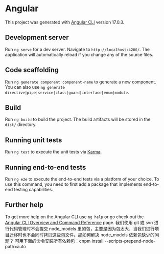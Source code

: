 # Angular

This project was generated with [Angular CLI](https://github.com/angular/angular-cli) version 17.0.3.

## Development server

Run `ng serve` for a dev server. Navigate to `http://localhost:4200/`. The application will automatically reload if you change any of the source files.

## Code scaffolding

Run `ng generate component component-name` to generate a new component. You can also use `ng generate directive|pipe|service|class|guard|interface|enum|module`.

## Build

Run `ng build` to build the project. The build artifacts will be stored in the `dist/` directory.

## Running unit tests

Run `ng test` to execute the unit tests via [Karma](https://karma-runner.github.io).

## Running end-to-end tests

Run `ng e2e` to execute the end-to-end tests via a platform of your choice. To use this command, you need to first add a package that implements end-to-end testing capabilities.

## Further help

To get more help on the Angular CLI use `ng help` or go check out the [Angular CLI Overview and Command Reference](https://angular.io/cli) page.
我们使用 git 或 svn 进行代码管理时不会提交 node_models 里的包，主要是因为包太大，当我们进行项目迁移时也不会同时拷贝这些包文件，那如何解决 node_models 依赖包缺少的问题？
可用下面的命令安装所有依赖包：cnpm install --scripts-prepend-node-path=auto